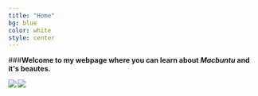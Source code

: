 ```yaml
---
title: "Home"
bg: blue
color: white
style: center
---
```


###**Welcome to my webpage where you can learn about *Macbuntu* and it's beautes.**

<img src="http://upload.wikimedia.org/wikipedia/commons/a/af/Tux.png" align="left"> <img src="https://raw.githubusercontent.com/gentgjylbegu/gentgjylbegu.github.io/master/img/macbuntu.jpg">
